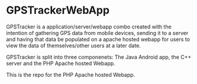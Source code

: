 # GPSTrackerWebApp

GPSTracker is a application/server/webapp combo created with the intention of gathering GPS data from mobile devices, sending it to a server and having that data be populated on a apache hosted webapp for users to view the data of themselves/other users at a later date.

GPSTracker is split into three componenets: The Java Android app, the C++ server and the PHP Apache hosted Webapp.

This is the repo for the PHP Apache hosted Webapp.

